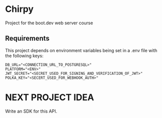 # Chirpy
Project for the boot.dev web server course

## Requirements

This project depends on environment variables being set in a .env file with the following keys:
```
DB_URL="<CONNECTION_URL_TO_POSTGRESQL>"
PLATFORM="<ENV>"
JWT_SECRET="<SECRET_USED_FOR_SIGNING_AND_VERIFICATION_OF_JWT>"
POLKA_KEY="<SECERT_USED_FOR_WEBHOOK_AUTH>"
```

# NEXT PROJECT IDEA
Write an SDK for this API.
